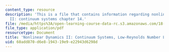 ```yaml
---
content_type: resource
description: 'This is a file that contains information regarding nonlinear dynamics
  II: continuum systems chapter 14.'
file: /media/https%3A/open-learning-course-data-rc.s3.amazonaws.com/18-354j-nonlinear-dynamics-ii-continuum-systems-spring-2015/60add870d6e8194319e9e22943d6298d_MIT18_354JS15_Ch14.pdf
file_type: application/pdf
resourcetype: Document
title: 'Nonlinear Dynamics II: Continuum Systems, Low-Reynolds Number Limit'
uid: 60add870-d6e8-1943-19e9-e22943d6298d
---
```

